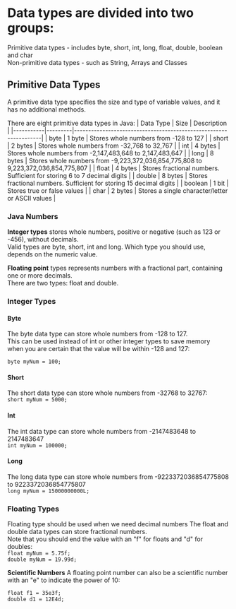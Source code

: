 # Data types are divided into two groups:

Primitive data types - includes byte, short, int, long, float, double, boolean and char  
Non-primitive data types - such as String, Arrays and Classes 

## Primitive Data Types

A primitive data type specifies the size and type of variable values, and it has no additional methods.

There are eight primitive data types in Java:
| Data Type | Size    | Description                                                      |
|-----------|---------|------------------------------------------------------------------|
| byte      | 1 byte  | Stores whole numbers from -128 to 127                            |
| short     | 2 bytes | Stores whole numbers from -32,768 to 32,767                      |
| int       | 4 bytes | Stores whole numbers from -2,147,483,648 to 2,147,483,647        |
| long      | 8 bytes | Stores whole numbers from -9,223,372,036,854,775,808 to 9,223,372,036,854,775,807 |
| float     | 4 bytes | Stores fractional numbers. Sufficient for storing 6 to 7 decimal digits |
| double    | 8 bytes | Stores fractional numbers. Sufficient for storing 15 decimal digits |
| boolean   | 1 bit   | Stores true or false values                                      |
| char      | 2 bytes | Stores a single character/letter or ASCII values                 |

### Java Numbers
**Integer types** stores whole numbers, positive or negative (such as 123 or -456), without decimals.   
Valid types are byte, short, int and long. Which type you should use, depends on the numeric value.

**Floating point** types represents numbers with a fractional part, containing one or more decimals.   
There are two types: float and double.

### Integer Types
#### Byte
The byte data type can store whole numbers from -128 to 127.   
This can be used instead of int or other integer types to save memory   
when you are certain that the value will be within -128 and 127:

`byte myNum = 100;`  

#### Short
The short data type can store whole numbers from -32768 to 32767:  
`short myNum = 5000;
`
#### Int
The int data type can store whole numbers from -2147483648 to 2147483647  
`int myNum = 100000;`

#### Long
The long data type can store whole numbers from -9223372036854775808 to 9223372036854775807  
`long myNum = 15000000000L;`

### Floating Types
Floating type should be used when we need decimal numbers
The float and double data types can store fractional numbers.  
Note that you should end the value with an "f" for floats and "d" for doubles:  
`float myNum = 5.75f;`  
`double myNum = 19.99d;`

**Scientific Numbers**
A floating point number can also be a scientific number with an "e" to indicate the power of 10:  
```
float f1 = 35e3f;
double d1 = 12E4d;
```  

